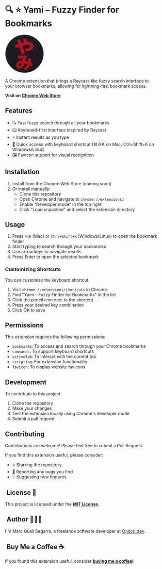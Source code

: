 # 🔍 ⭐️ Yami – Fuzzy Finder for Bookmarks

![Yami Chrome Extension](icons/icon128.png)

A Chrome extension that brings a Raycast-like fuzzy search interface to your browser bookmarks, allowing for lightning-fast bookmark access.

**Visit on [Chrome Web Store](https://chrome.google.com/webstore/detail/vimium-c-all-by-keyboard/hfjbmagddngcpeloejdejnfgbamkjaeg
  )**

## Features

- 🔍 Fast fuzzy search through all your bookmarks
- ⌨️ Keyboard-first interface inspired by Raycast
- ⚡ Instant results as you type
- 🎯 Quick access with keyboard shortcut (⌘⇧K on Mac, Ctrl+Shift+K on Windows/Linux)
- 🖼️ Favicon support for visual recognition

## Installation

1. Install from the Chrome Web Store (coming soon)
2. Or install manually:
   - Clone this repository
   - Open Chrome and navigate to `chrome://extensions/`
   - Enable "Developer mode" in the top right
   - Click "Load unpacked" and select the extension directory

## Usage

1. Press `⌘⇧K` (Mac) or `Ctrl+Shift+K` (Windows/Linux) to open the bookmark finder
2. Start typing to search through your bookmarks
3. Use arrow keys to navigate results
4. Press Enter to open the selected bookmark

### Customizing Shortcuts

You can customize the keyboard shortcut:

1. Visit `chrome://extensions/shortcuts` in Chrome
2. Find "Yami – Fuzzy Finder for Bookmarks" in the list
3. Click the pencil icon next to the shortcut
4. Press your desired key combination
5. Click OK to save

## Permissions

This extension requires the following permissions:

- `bookmarks`: To access and search through your Chrome bookmarks
- `commands`: To support keyboard shortcuts
- `activeTab`: To interact with the current tab
- `scripting`: For extension functionality
- `favicon`: To display website favicons

## Development

To contribute to this project:

1. Clone the repository
2. Make your changes
3. Test the extension locally using Chrome's developer mode
4. Submit a pull request

## Contributing

Contributions are welcome! Please feel free to submit a Pull Request.

If you find this extension useful, please consider:

- ⭐ Starring the repository
- 🐛 Reporting any bugs you find
- 💡 Suggesting new features
  
##  License 📄

This project is licensed under the [**MIT License**](https://github.com/mguellsegarra/yami-bookmark-fuzzy-finder/blob/main/LICENSE).

##  Author 🙋🏽‍♂️

I'm Marc Güell Segarra, a freelance software developer at [Ondori.dev](https://ondori.dev).

##  Buy Me a Coffee ☕

If you found this extension useful, consider **[buying me a coffee](https://buymeacoffee.com/mguellsegarra)!**
